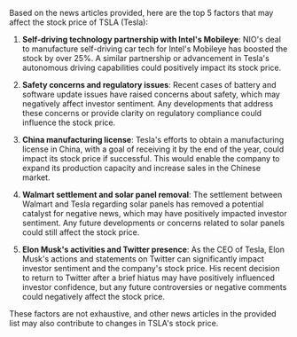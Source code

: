 Based on the news articles provided, here are the top 5 factors that may affect the stock price of TSLA (Tesla):

1. **Self-driving technology partnership with Intel's Mobileye**: NIO's deal to manufacture self-driving car tech for Intel's Mobileye has boosted the stock by over 25%. A similar partnership or advancement in Tesla's autonomous driving capabilities could positively impact its stock price.

2. **Safety concerns and regulatory issues**: Recent cases of battery and software update issues have raised concerns about safety, which may negatively affect investor sentiment. Any developments that address these concerns or provide clarity on regulatory compliance could influence the stock price.

3. **China manufacturing license**: Tesla's efforts to obtain a manufacturing license in China, with a goal of receiving it by the end of the year, could impact its stock price if successful. This would enable the company to expand its production capacity and increase sales in the Chinese market.

4. **Walmart settlement and solar panel removal**: The settlement between Walmart and Tesla regarding solar panels has removed a potential catalyst for negative news, which may have positively impacted investor sentiment. Any future developments or concerns related to solar panels could still affect the stock price.

5. **Elon Musk's activities and Twitter presence**: As the CEO of Tesla, Elon Musk's actions and statements on Twitter can significantly impact investor sentiment and the company's stock price. His recent decision to return to Twitter after a brief hiatus may have positively influenced investor confidence, but any future controversies or negative comments could negatively affect the stock price.

These factors are not exhaustive, and other news articles in the provided list may also contribute to changes in TSLA's stock price.